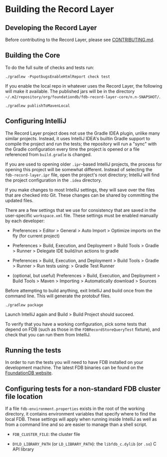 # Building the Record Layer

## Developing the Record Layer

Before contributing to the Record Layer, please see [CONTRIBUTING.md](../CONTRIBUTING.md).

## Building the Core

To do the full suite of checks and tests run:
```
./gradlew -PspotbugsEnableHtmlReport check test
```

If you enable the local repo in whatever uses the Record Layer, the following will make it available. The published jars will be in the directory `~/.m2/repository/org/foundationdb/fdb-record-layer-core/n.n-SNAPSHOT/`.

```
./gradlew publishToMavenLocal
```

## Configuring IntelliJ

The Record Layer project does not use the Gradle IDEA plugin, unlike many similar projects. Instead, it uses IntelliJ IDEA's builtin Gradle support to compile the project and run the tests; the repository will run a "sync" with the Gradle configuration every time the project is opened or a file referenced from `build.gradle` is changed.

If you are used to opening older `.ipr`-based IntelliJ projects, the process for opening this project will be somewhat different. Instead of selecting the `fdb-record-layer.ipr` file, open the project's root directory; IntelliJ will find the project configuration in the `.idea` directory.

If you make changes to most IntelliJ settings, they will save over the files that are checked into Git. These changes can be shared by committing the updated files.

There are a few settings that we use for consistency that are saved in the user-specific `workspace.xml` file. These settings must be enabled manually by each developer:

* Preferences > Editor > General > Auto Import > Optimize imports on the fly (for current project)

* Preferences > Build, Execution, and Deployment > Build Tools > Gradle > Runner > Delegate IDE build/run actions to gradle

* Preferences > Build, Execution, and Deployment > Build Tools > Gradle > Runner > Run tests using: > Gradle Test Runner

* (optional, but useful) Preferences > Build, Execution, and Deployment > Build Tools > Maven > Importing > Automatically download > Sources

Before attempting to build anything, exit IntelliJ and build once from the command line. This will generate the protobuf files.

```
./gradlew package
```

Launch IntelliJ again and Build > Build Project should succeed.

To verify that you have a working configuration, pick some tests that depend on FDB (such as those in the `FDBRecordStoreQueryTest` fixture), and check that you can run them from IntelliJ.

## Running the tests

In order to run the tests you will need to have FDB installed on your development machine. The latest FDB binaries can be found on
the [FoundationDB website](https://www.foundationdb.org/download/).

## Configuring tests for a non-standard FDB cluster file location

If a file `fdb-environment.properties` exists in the root of the working directory, it contains environment variables that specify where to find
the local FDB. These settings will apply when running inside IntelliJ as well as from a command line and so are easier to manage than a shell script.

* `FDB_CLUSTER_FILE`: the cluster file

* `DYLD_LIBRARY_PATH` (or `LD_LIBRARY_PATH`): the `libfdb_c.dylib` (or `.so`) C API library

